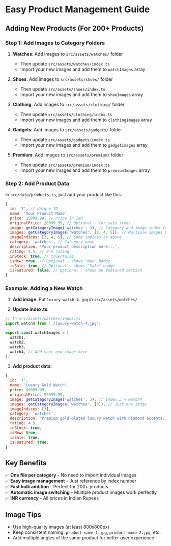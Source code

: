 # Easy Product Management Guide

## Adding New Products (For 200+ Products)

### Step 1: Add Images to Category Folders

1. **Watches**: Add images to `src/assets/watches/` folder
   - Then update `src/assets/watches/index.ts`
   - Import your new images and add them to `watchImages` array

2. **Shoes**: Add images to `src/assets/shoes/` folder
   - Then update `src/assets/shoes/index.ts`
   - Import your new images and add them to `shoeImages` array

3. **Clothing**: Add images to `src/assets/clothing/` folder
   - Then update `src/assets/clothing/index.ts`
   - Import your new images and add them to `clothingImages` array

4. **Gadgets**: Add images to `src/assets/gadgets/` folder
   - Then update `src/assets/gadgets/index.ts`
   - Import your new images and add them to `gadgetImages` array

5. **Premium**: Add images to `src/assets/premium/` folder
   - Then update `src/assets/premium/index.ts`
   - Import your new images and add them to `premiumImages` array

### Step 2: Add Product Data

In `src/data/products.ts`, just add your product like this:

```javascript
{
  id: '7', // Unique ID
  name: 'Your Product Name',
  price: 15999.99, // Price in INR
  originalPrice: 20999.99, // Optional - for sale items
  image: getCategoryImage('watches', 3), // Category and image index (0,1,2,3...)
  images: getCategoryImages('watches', [3, 4, 5]), // Multiple images by index
  imageIndices: [3, 4, 5], // Same indices as above
  category: 'watches', // Category name
  description: 'Your product description here...',
  rating: 4.5, // 0-5 rating
  inStock: true, // true/false
  isNew: true, // Optional - shows "New" badge
  isSale: true, // Optional - shows "Sale" badge  
  isFeatured: false, // Optional - shows on featured section
}
```

### Example: Adding a New Watch

1. **Add image**: Put `luxury-watch-4.jpg` in `src/assets/watches/`

2. **Update index.ts**:
```javascript
// In src/assets/watches/index.ts
import watch4 from './luxury-watch-4.jpg';

export const watchImages = [
  watch1,
  watch2, 
  watch3,
  watch4, // Add your new image here
];
```

3. **Add product data**:
```javascript
{
  id: '7',
  name: 'Luxury Gold Watch',
  price: 89999.99,
  originalPrice: 99999.99,
  image: getCategoryImage('watches', 3), // Index 3 = watch4
  images: getCategoryImages('watches', [3]), // Just one image
  imageIndices: [3],
  category: 'watches',
  description: 'Premium gold-plated luxury watch with diamond accents.',
  rating: 4.9,
  inStock: true,
  isNew: true,
  isSale: true,
  isFeatured: true,
}
```

## Key Benefits

✅ **One file per category** - No need to import individual images  
✅ **Easy image management** - Just reference by index number  
✅ **Fast bulk addition** - Perfect for 200+ products  
✅ **Automatic image switching** - Multiple product images work perfectly  
✅ **INR currency** - All prices in Indian Rupees  

## Image Tips

- Use high-quality images (at least 800x800px)
- Keep consistent naming: `product-name-1.jpg`, `product-name-2.jpg`, etc.
- Add multiple angles of the same product for better user experience